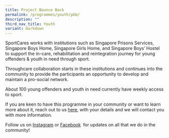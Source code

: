 ```yaml
---
title: Project Bounce Back
permalink: /programmes/youth/pbb/
description: ""
third_nav_title: Youth
variant: markdown
---
```

SportCares works with institutions such as Singapore Prisons Services, Singapore Boys Home, Singapore Girls Home, and Singapore Boys’ Hostel to support the in-care, rehabilitation and reintegration journey for young offenders & youth in need through sport.

Throughcare collaboration starts in these institutions and continues into the community to provide the participants an opportunity to develop and maintain a pro-social network. 
 
About 100 young offenders and youth in need currently have weekly access to sport.

If you are keen to have this programme in your community or want to learn more about it, reach out to us [here](mailto:sportcares@sport.gov.sg), with your details and we will contact you with more information.

Follow us on&nbsp;[Instagram](https://www.instagram.com/sportcares/)&nbsp;or&nbsp;[Facebook](https://www.facebook.com/SportCaresSG)&nbsp; for updates on all that we do in the community!